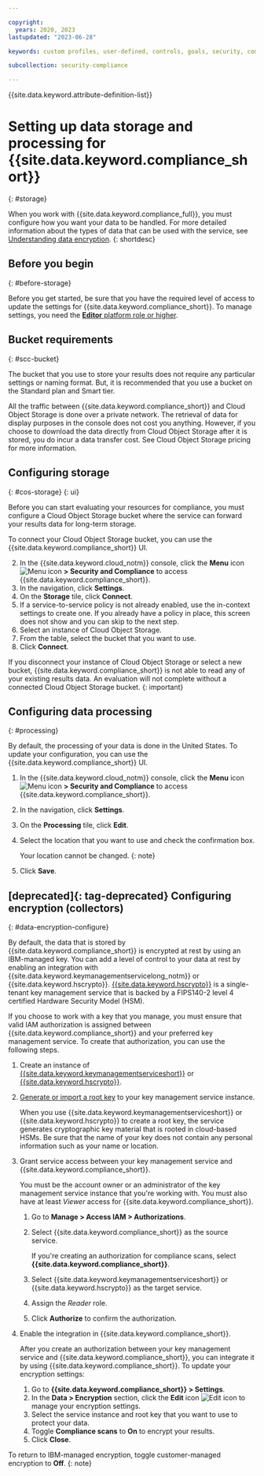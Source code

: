 ```yaml
---

copyright:
  years: 2020, 2023
lastupdated: "2023-06-28"

keywords: custom profiles, user-defined, controls, goals, security, compliance

subcollection: security-compliance

---
```


{{site.data.keyword.attribute-definition-list}}


# Setting up data storage and processing for {{site.data.keyword.compliance_short}}
{: #storage}

When you work with {{site.data.keyword.compliance_full}}, you must configure how you want your data to be handled. For more detailed information about the types of data that can be used with the service, see [Understanding data encryption](/docs/security-compliance?topic=security-compliance-mng-data).
{: shortdesc}

## Before you begin
{: #before-storage}

Before you get started, be sure that you have the required level of access to update the settings for {{site.data.keyword.compliance_short}}. To manage settings, you need the [**Editor** platform role or higher](/docs/security-compliance?topic=security-compliance-access-management).

## Bucket requirements
{: #scc-bucket}

The bucket that you use to store your results does not require any particular settings or naming format. But, it is recommended that you use a bucket on the Standard plan and Smart tier.

All the traffic between {{site.data.keyword.compliance_short}} and Cloud Object Storage is done over a private network. The retrieval of data for display purposes in the console does not cost you anything. However, if you choose to download the data directly from Cloud Object Storage after it is stored, you do incur a data transfer cost. See Cloud Object Storage pricing for more information.


## Configuring storage
{: #cos-storage}
{: ui}

Before you can start evaluating your resources for compliance, you must configure a Cloud Object Storage bucket where the service can forward your results data for long-term storage.

To connect your Cloud Object Storage bucket, you can use the {{site.data.keyword.compliance_short}} UI.

2. In the {{site.data.keyword.cloud_notm}} console, click the **Menu** icon ![Menu icon](../icons/icon_hamburger.svg) **> Security and Compliance** to access {{site.data.keyword.compliance_short}}.
2. In the navigation, click **Settings**.
3. On the **Storage** tile, click **Connect**.
4. If a service-to-service policy is not already enabled, use the in-context settings to create one. If you already have a policy in place, this screen does not show and you can skip to the next step.
5. Select an instance of Cloud Object Storage.
6. From the table, select the bucket that you want to use.
7. Click **Connect**.

If you disconnect your instance of Cloud Object Storage or select a new bucket, {{site.data.keyword.compliance_short}} is not able to read any of your existing results data. An evaluation will not complete without a connected Cloud Object Storage bucket.
{: important}




## Configuring data processing
{: #processing}

By default, the processing of your data is done in the United States. To update your configuration, you can use the {{site.data.keyword.compliance_short}} UI.

1. In the {{site.data.keyword.cloud_notm}} console, click the **Menu** icon ![Menu icon](../icons/icon_hamburger.svg) **> Security and Compliance** to access {{site.data.keyword.compliance_short}}.
2. In the navigation, click **Settings**.
3. On the **Processing** tile, click **Edit**.
4. Select the location that you want to use and check the confirmation box.

   Your location cannot be changed.
   {: note}

5. Click **Save**.

## [deprecated]{: tag-deprecated} Configuring encryption (collectors)
{: #data-encryption-configure}

By default, the data that is stored by {{site.data.keyword.compliance_short}} is encrypted at rest by using an IBM-managed key. You can add a level of control to your data at rest by enabling an integration with {{site.data.keyword.keymanagementservicelong_notm}} or {{site.data.keyword.hscrypto}}. [{{site.data.keyword.hscrypto}}](/docs/hs-crypto?topic=hs-crypto-get-started) is a single-tenant key management service that is backed by a FIPS140-2 level 4 certified Hardware Security Model (HSM).

If you choose to work with a key that you manage, you must ensure that valid IAM authorization is assigned between {{site.data.keyword.compliance_short}} and your preferred key management service. To create that authorization, you can use the following steps.

1. Create an instance of [{{site.data.keyword.keymanagementserviceshort}}](/catalog/services/key-protect) or [{{site.data.keyword.hscrypto}}](/catalog/services/hs-crypto).
2. [Generate or import a root key](/docs/key-protect?topic=key-protect-create-root-keys) to your key management service instance.

   When you use {{site.data.keyword.keymanagementserviceshort}} or {{site.data.keyword.hscrypto}} to create a root key, the service generates cryptographic key material that is rooted in cloud-based HSMs. Be sure that the name of your key does not contain any personal information such as your name or location.

3. Grant service access between your key management service and {{site.data.keyword.compliance_short}}.

   You must be the account owner or an administrator of the key management service instance that you're working with. You must also have at least *Viewer* access for {{site.data.keyword.compliance_short}}.

   1. Go to **Manage > Access IAM > Authorizations**.
   2. Select {{site.data.keyword.compliance_short}} as the source service.

      If you're creating an authorization for compliance scans, select **{{site.data.keyword.compliance_short}}**.

   3. Select {{site.data.keyword.keymanagementserviceshort}} or {{site.data.keyword.hscrypto}} as the target service.
   4. Assign the *Reader* role.
   5. Click **Authorize** to confirm the authorization.

4. Enable the integration in {{site.data.keyword.compliance_short}}.

   After you create an authorization between your key management service and {{site.data.keyword.compliance_short}}, you can integrate it by using {{site.data.keyword.compliance_short}}. To update your encryption settings:

   1. Go to **{{site.data.keyword.compliance_short}} > Settings**.
   2. In the **Data > Encryption** section, click the **Edit** icon ![Edit icon](../icons/edit-tagging.svg) to manage your encryption settings.
   3. Select the service instance and root key that you want to use to protect your data.
   4. Toggle **Compliance scans** to **On** to encrypt your results.
   5. Click **Close**.

To return to IBM-managed encryption, toggle customer-managed encryption to **Off**.
{: note}

